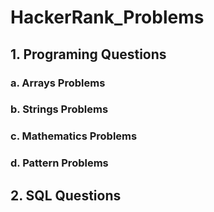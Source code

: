 # HackerRank_Problems
## 1. Programing Questions
###      a. Arrays Problems
###      b. Strings Problems
###      c. Mathematics Problems
###      d. Pattern Problems
## 2. SQL Questions
